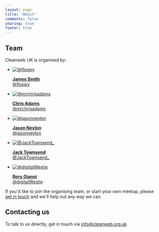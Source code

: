 ```yaml
---
layout: page
title: "About"
comments: false
sharing: true
footer: true
---
```


Team
----

Cleanweb UK is organised by:

<ul class="thumbnails organizers">
  <li class="span2">
    <a href="http://twitter.com/floppy" class="thumbnail">
      <img src="https://secure.gravatar.com/avatar/c150a49c7709fa40bffca545ecf8942d?s=50" alt="@floppy">
      <p><strong>James Smith</strong><br/>@floppy</p>
    </a>
  </li>
  <li class="span2">
    <a href="http://twitter.com/mrchrisadams" class="thumbnail">
      <img src="https://secure.gravatar.com/avatar/f714edfc5fb866afe3a2891450596814?s=50" alt="@mrchrisadams">
      <p><strong>Chris Adams</strong><br/>@mrchrisadams</p>
    </a>
  </li>
  <li class="span2">
    <a href="http://twitter.com/jasonneylon" class="thumbnail">
      <img src="https://pbs.twimg.com/profile_images/378800000400348996/22e0636fd3e4f4debb82aaa7c60d6f98_normal.jpeg" alt="@jasonneylon">
      <p><strong>Jason Neylon</strong><br/>@jasonneylon</p>
    </a>
  </li>
  <li class="span2">
    <a href="http://twitter.com/JackTownsend_" class="thumbnail">
      <img src="https://pbs.twimg.com/profile_images/2510539366/mzocdbug2i04qw3au7x5_normal.gif" alt="@JackTownsend_">
      <p><strong>Jack Townsend</strong><br/>@JackTownsend_</p>
    </a>
  </li>
  <li class="span2">
    <a href="http://twitter.com/digitalWestie" class="thumbnail">
      <img src="https://pbs.twimg.com/profile_images/3209199019/c9741179f7a27a54b7f0c780451ba31d_normal.jpeg" alt="@digitalWestie">
      <p><strong>Rory Gianni</strong><br/>@digitalWestie</p>
    </a>
  </li>
</ul>

If you'd like to join the organising team, or start your own meetup, please [get in touch](mailto:info@cleanweb.org.uk) and we'll help out any way we can.

Contacting us
-------------

To talk to us directly, get in touch via [info@cleanweb.org.uk](mailto:info@cleanweb.org.uk)
